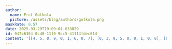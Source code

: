 ```yaml
---
author:
  name: Prof Gotkola
  picture: /assets/blog/authors/gotkola.png
maskRate: 0.57
date: 2025-03-29T19:00:01.633829
id: 047c6104-0cd0-11f0-9cc5-41114fdec614
content: '[[4, 5, 0, 9, 0, 1, 6, 0, 7], [0, 3, 9, 5, 0, 0, 1, 0, 0], [0, 6, 0, 7, 0, 0, 5, 0, 0], [0, 0, 6, 4, 0, 0, 0, 5, 8], [0, 7, 3, 2, 0, 8, 4, 0, 9], [8, 0, 4, 0, 0, 0, 0, 0, 0], [0, 4, 0, 0, 0, 0, 9, 0, 0], [0, 0, 7, 1, 0, 0, 2, 0, 0], [0, 0, 5, 0, 7, 9, 8, 4, 0]]'
---
```

